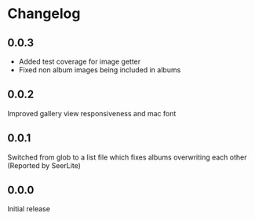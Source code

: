 # Changelog

## 0.0.3

* Added test coverage for image getter
* Fixed non album images being included in albums


## 0.0.2

Improved gallery view responsiveness and mac font


## 0.0.1

Switched from glob to a list file which fixes albums overwriting each other (Reported by SeerLite)

## 0.0.0

Initial release
